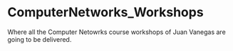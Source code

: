 # ComputerNetworks_Workshops
Where all the Computer Netowrks course workshops of Juan Vanegas are going to be delivered.

